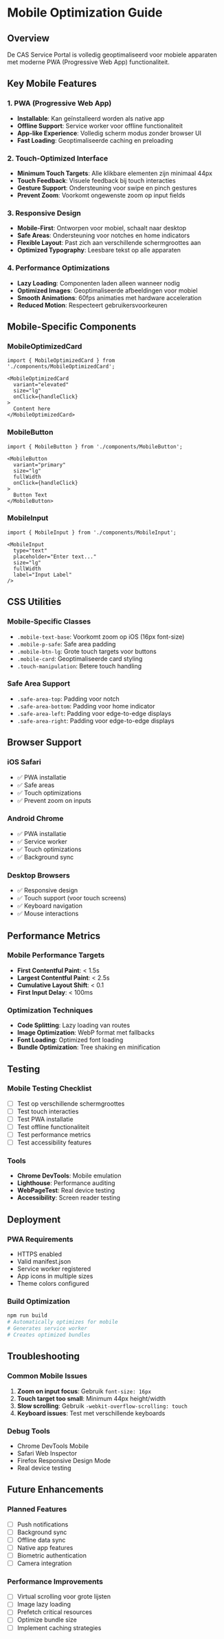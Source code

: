 # Mobile Optimization Guide

## Overview
De CAS Service Portal is volledig geoptimaliseerd voor mobiele apparaten met moderne PWA (Progressive Web App) functionaliteit.

## Key Mobile Features

### 1. PWA (Progressive Web App)
- **Installable**: Kan geïnstalleerd worden als native app
- **Offline Support**: Service worker voor offline functionaliteit
- **App-like Experience**: Volledig scherm modus zonder browser UI
- **Fast Loading**: Geoptimaliseerde caching en preloading

### 2. Touch-Optimized Interface
- **Minimum Touch Targets**: Alle klikbare elementen zijn minimaal 44px
- **Touch Feedback**: Visuele feedback bij touch interacties
- **Gesture Support**: Ondersteuning voor swipe en pinch gestures
- **Prevent Zoom**: Voorkomt ongewenste zoom op input fields

### 3. Responsive Design
- **Mobile-First**: Ontworpen voor mobiel, schaalt naar desktop
- **Safe Areas**: Ondersteuning voor notches en home indicators
- **Flexible Layout**: Past zich aan verschillende schermgroottes aan
- **Optimized Typography**: Leesbare tekst op alle apparaten

### 4. Performance Optimizations
- **Lazy Loading**: Componenten laden alleen wanneer nodig
- **Optimized Images**: Geoptimaliseerde afbeeldingen voor mobiel
- **Smooth Animations**: 60fps animaties met hardware acceleration
- **Reduced Motion**: Respecteert gebruikersvoorkeuren

## Mobile-Specific Components

### MobileOptimizedCard
```tsx
import { MobileOptimizedCard } from './components/MobileOptimizedCard';

<MobileOptimizedCard 
  variant="elevated" 
  size="lg" 
  onClick={handleClick}
>
  Content here
</MobileOptimizedCard>
```

### MobileButton
```tsx
import { MobileButton } from './components/MobileButton';

<MobileButton 
  variant="primary" 
  size="lg" 
  fullWidth
  onClick={handleClick}
>
  Button Text
</MobileButton>
```

### MobileInput
```tsx
import { MobileInput } from './components/MobileInput';

<MobileInput 
  type="text"
  placeholder="Enter text..."
  size="lg"
  fullWidth
  label="Input Label"
/>
```

## CSS Utilities

### Mobile-Specific Classes
- `.mobile-text-base`: Voorkomt zoom op iOS (16px font-size)
- `.mobile-p-safe`: Safe area padding
- `.mobile-btn-lg`: Grote touch targets voor buttons
- `.mobile-card`: Geoptimaliseerde card styling
- `.touch-manipulation`: Betere touch handling

### Safe Area Support
- `.safe-area-top`: Padding voor notch
- `.safe-area-bottom`: Padding voor home indicator
- `.safe-area-left`: Padding voor edge-to-edge displays
- `.safe-area-right`: Padding voor edge-to-edge displays

## Browser Support

### iOS Safari
- ✅ PWA installatie
- ✅ Safe areas
- ✅ Touch optimizations
- ✅ Prevent zoom on inputs

### Android Chrome
- ✅ PWA installatie
- ✅ Service worker
- ✅ Touch optimizations
- ✅ Background sync

### Desktop Browsers
- ✅ Responsive design
- ✅ Touch support (voor touch screens)
- ✅ Keyboard navigation
- ✅ Mouse interactions

## Performance Metrics

### Mobile Performance Targets
- **First Contentful Paint**: < 1.5s
- **Largest Contentful Paint**: < 2.5s
- **Cumulative Layout Shift**: < 0.1
- **First Input Delay**: < 100ms

### Optimization Techniques
- **Code Splitting**: Lazy loading van routes
- **Image Optimization**: WebP format met fallbacks
- **Font Loading**: Optimized font loading
- **Bundle Optimization**: Tree shaking en minification

## Testing

### Mobile Testing Checklist
- [ ] Test op verschillende schermgroottes
- [ ] Test touch interacties
- [ ] Test PWA installatie
- [ ] Test offline functionaliteit
- [ ] Test performance metrics
- [ ] Test accessibility features

### Tools
- **Chrome DevTools**: Mobile emulation
- **Lighthouse**: Performance auditing
- **WebPageTest**: Real device testing
- **Accessibility**: Screen reader testing

## Deployment

### PWA Requirements
- HTTPS enabled
- Valid manifest.json
- Service worker registered
- App icons in multiple sizes
- Theme colors configured

### Build Optimization
```bash
npm run build
# Automatically optimizes for mobile
# Generates service worker
# Creates optimized bundles
```

## Troubleshooting

### Common Mobile Issues
1. **Zoom on input focus**: Gebruik `font-size: 16px`
2. **Touch target too small**: Minimum 44px height/width
3. **Slow scrolling**: Gebruik `-webkit-overflow-scrolling: touch`
4. **Keyboard issues**: Test met verschillende keyboards

### Debug Tools
- Chrome DevTools Mobile
- Safari Web Inspector
- Firefox Responsive Design Mode
- Real device testing

## Future Enhancements

### Planned Features
- [ ] Push notifications
- [ ] Background sync
- [ ] Offline data sync
- [ ] Native app features
- [ ] Biometric authentication
- [ ] Camera integration

### Performance Improvements
- [ ] Virtual scrolling voor grote lijsten
- [ ] Image lazy loading
- [ ] Prefetch critical resources
- [ ] Optimize bundle size
- [ ] Implement caching strategies 